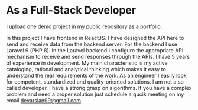 # As a Full-Stack Developer

I upload one demo project in my public repository as a portfolio.

In this project I have frontend in ReactJS. I have designed the API here to send and receive data from the backend server. For the backend I use Laravel 9 (PHP 8). In the Laravel backend I configure the appropriate API mechanism to receive and send responses through the APIs. I have 5 years of experience in development. My main characteristic is my active cataloging, rational and analytical thinking which makes it easy to understand the real requirements of the work. As an engineer I easily look for competent, standardized and quality-oriented solutions. I am not a so called developer. I have a strong grasp on algorithms. If you have a complex problem and need a proper solution just schedule a qucik meeting on my email devarslan99@gmail.com
